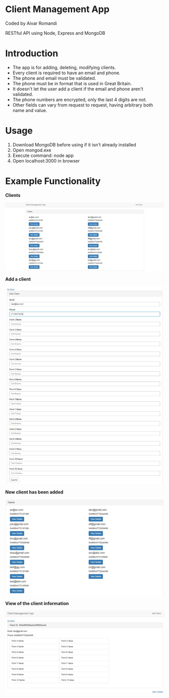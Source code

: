 
# Client Management App
Coded by Aivar Romandi

RESTful API using Node, Express and MongoDB

# Introduction
- The app is for adding, deleting, modifying clients.
- Every client is required to have an email and phone.
- The phone and email must be validated.
- The phone must be in format that is used in Great Britain.
- It doesn't let the user add a client if the email and phone aren't validated.
- The phone numbers are encrypted, only the last 4 digits are not.
- Other fields can vary from request to request, having arbitrary both name and value.

# Usage
1. Download MongoDB before using if it isn't already installed
2. Open mongod.exe
3. Execute command: node app
4. Open localhost:3000 in browser

# Example Functionality
**Clients**

![clients](https://github.com/aivarro/Client-Managing-App/blob/master/clients.jpg?raw=true "clients")

**Add a client**

![add client](https://github.com/aivarro/Client-Managing-App/blob/master/addclient.jpg?raw=true "add client")

**New client has been added**

![added](https://raw.githubusercontent.com/aivarro/Client-Managing-App/master/added.JPG "added")

**View of the client information**

![view client](https://github.com/aivarro/Client-Managing-App/blob/master/viewclient.JPG?raw=true "view client")

